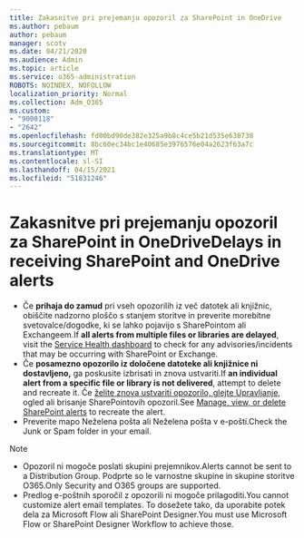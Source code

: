 ```yaml
---
title: Zakasnitve pri prejemanju opozoril za SharePoint in OneDrive
ms.author: pebaum
author: pebaum
manager: scotv
ms.date: 04/21/2020
ms.audience: Admin
ms.topic: article
ms.service: o365-administration
ROBOTS: NOINDEX, NOFOLLOW
localization_priority: Normal
ms.collection: Adm_O365
ms.custom:
- "9000118"
- "2642"
ms.openlocfilehash: fd00bd90de382e325a9b8c4ce5b21d535e630730
ms.sourcegitcommit: 8bc60ec34bc1e40685e3976576e04a2623f63a7c
ms.translationtype: MT
ms.contentlocale: sl-SI
ms.lasthandoff: 04/15/2021
ms.locfileid: "51831246"
---
```

# <a name="delays-in-receiving-sharepoint-and-onedrive-alerts"></a><span data-ttu-id="4f235-102">Zakasnitve pri prejemanju opozoril za SharePoint in OneDrive</span><span class="sxs-lookup"><span data-stu-id="4f235-102">Delays in receiving SharePoint and OneDrive alerts</span></span>

- <span data-ttu-id="4f235-103">Če **prihaja do zamud** pri vseh opozorilih [](https://portal.office.com/adminportal/home?ref=/servicehealth) iz več datotek ali knjižnic, obiščite nadzorno ploščo s stanjem storitve in preverite morebitne svetovalce/dogodke, ki se lahko pojavijo s SharePointom ali Exchangeem.</span><span class="sxs-lookup"><span data-stu-id="4f235-103">If **all alerts from multiple files or libraries are delayed**, visit the [Service Health dashboard](https://portal.office.com/adminportal/home?ref=/servicehealth) to check for any advisories/incidents that may be occurring with SharePoint or Exchange.</span></span>
- <span data-ttu-id="4f235-104">Če **posamezno opozorilo iz določene datoteke ali knjižnice ni dostavljeno,** ga poskusite izbrisati in znova ustvariti.</span><span class="sxs-lookup"><span data-stu-id="4f235-104">If **an individual alert from a specific file or library is not delivered**, attempt to delete and recreate it.</span></span> <span data-ttu-id="4f235-105">Če [želite znova ustvariti opozorilo, glejte Upravljanje,](https://support.microsoft.com/office/99dfb19c-9a90-4a8c-aba1-aa8c8afb0de2) ogled ali brisanje SharePointovih opozoril.</span><span class="sxs-lookup"><span data-stu-id="4f235-105">See [Manage, view, or delete SharePoint alerts](https://support.microsoft.com/office/99dfb19c-9a90-4a8c-aba1-aa8c8afb0de2) to recreate the alert.</span></span>
- <span data-ttu-id="4f235-106">Preverite mapo Neželena pošta ali Neželena pošta v e-pošti.</span><span class="sxs-lookup"><span data-stu-id="4f235-106">Check the Junk or Spam folder in your email.</span></span>

> [!NOTE]
> - <span data-ttu-id="4f235-107">Opozoril ni mogoče poslati skupini prejemnikov.</span><span class="sxs-lookup"><span data-stu-id="4f235-107">Alerts cannot be sent to a Distribution Group.</span></span> <span data-ttu-id="4f235-108">Podprte so le varnostne skupine in skupine storitve O365.</span><span class="sxs-lookup"><span data-stu-id="4f235-108">Only Security and O365 groups are supported.</span></span>
> - <span data-ttu-id="4f235-109">Predlog e-poštnih sporočil z opozorili ni mogoče prilagoditi.</span><span class="sxs-lookup"><span data-stu-id="4f235-109">You cannot customize alert email templates.</span></span> <span data-ttu-id="4f235-110">To dosežete tako, da uporabite potek dela za Microsoft Flow ali SharePoint Designer.</span><span class="sxs-lookup"><span data-stu-id="4f235-110">You must use Microsoft Flow or SharePoint Designer Workflow to achieve those.</span></span>
